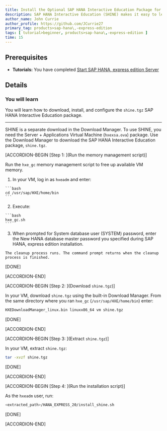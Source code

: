 ```yaml
---
title: Install the Optional SAP HANA Interactive Education Package for SAP HANA, express edition (Preconfigured VM)
description: SAP HANA Interactive Education (SHINE) makes it easy to learn how to build applications on SAP HANA Extended Application Services Advanced Model (XSA).
author_name: John Currie
author_profile: https://github.com/JCurrie27
primary_tag: products>sap-hana\,-express-edition
tags: [ tutorial>beginner, products>sap-hana\,-express-edition ]
time: 15
---
```


<!-- loio5a9927fcad7c436d9fb8a36062acc1b8 -->

## Prerequisites
 - **Tutorials:**  You have completed [Start SAP HANA, express edition Server](http://developers.sap.com/tutorials/hxe-ua-getting-started-vm.html)  

## Details
### You will learn
You will learn how to download, install, and configure the `shine.tgz` SAP HANA Interactive Education package.

---

SHINE is a separate download in the Download Manager. To use SHINE, you need the Server + Applications Virtual Machine (`hxexsa.ova`) package. Use the Download Manager to download the SAP HANA Interactive Education package, `shine.tgz`.

[ACCORDION-BEGIN [Step 1: ](Run the memory management script)]

Run the `hxe_gc` memory management script to free up available VM memory.

1.   In your VM, log in as `hxeadm` and enter:

    ```bash
    cd /usr/sap/HXE/home/bin
    ```

2.   Execute:

    ```bash
    hxe_gc.sh
    ```

3.   When prompted for System database user (SYSTEM) password, enter the New HANA database master password you specified during SAP HANA, express edition installation.

    The cleanup process runs. The command prompt returns when the cleanup process is finished.

[DONE]

[ACCORDION-END]

[ACCORDION-BEGIN [Step 2: ](Download `shine.tgz`)]

In your VM, download `shine.tgz` using the built-in Download Manager. From the same directory where you ran `hxe_gc` (`/usr/sap/HXE/home/bin`) enter:

```bash
HXEDownloadManager_linux.bin linuxx86_64 vm shine.tgz
```

[DONE]

[ACCORDION-END]

[ACCORDION-BEGIN [Step 3: ](Extract `shine.tgz`)]

In your VM, extract `shine.tgz`:

```bash
tar -xvzf shine.tgz
```

[DONE]

[ACCORDION-END]

[ACCORDION-BEGIN [Step 4: ](Run the installation script)]

As the `hxeadm` user, run:

```bash
<extracted_path>/HANA_EXPRESS_20/install_shine.sh
```

[DONE]

[ACCORDION-END]
